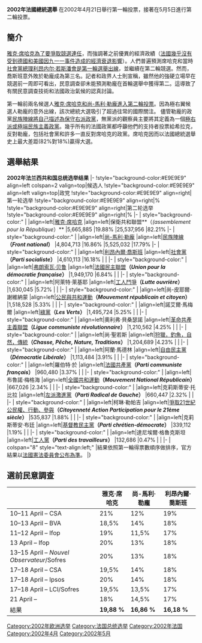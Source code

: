 **2002年法國總統選舉** 在2002年4月21日舉行第一輪投票，接著在5月5日進行第二輪投票。

## 簡介

[雅克·席哈克為了要爭取競選連任](../Page/雅克·席哈克.md "wikilink")，而強調著之前優異的經濟政績（[法國幾乎沒有受到](../Page/法國.md "wikilink")[德國和](../Page/德國.md "wikilink")[美國因](../Page/美國.md "wikilink")[九一一事件造成的經濟衰退影響](../Page/九一一事件.md "wikilink")）。人們普遍預測席哈克和當時[社會黨總理](../Page/社會黨_\(法國\).md "wikilink")[利昂内尔·若斯潘會是第一輪選舉出線](../Page/利昂内尔·若斯潘.md "wikilink")，並繼續在第二輪競選。然而，喬斯班意外敗於勒龐成為第三名。記者和政界人士則宣稱，雖然他的強硬立場早在競選前一周即可看出，民意調查卻未能預測勒龐在首輪選舉中獲得第二。這導致了有關民意調查技術和法國政治氣候的認真討論。

第一輪前兩名候選人[雅克·席哈克和](../Page/雅克·席哈克.md "wikilink")[尚-馬利·勒龐進入第二輪投票](../Page/讓-馬里·勒龐.md "wikilink")。因為極右翼候選人勒龐的意外出線，該次總統大選吸引了超過往常的國際關注。
儘管勒龐的政黨[民族陣線將自己描述為保守右派政黨](../Page/民族陣線_\(法國\).md "wikilink")，無黨派的觀察員主要將其定義為一個[極右派或](../Page/極右派.md "wikilink")[極端民族主義政黨](../Page/極端民族主義.md "wikilink")。幾乎所有的法國政黨都呼籲他們的支持者投票給希拉克，反對勒龐，包括社會黨和許多一直反對席哈克的政黨。席哈克因而以法國總統選舉史上最大差距(82%對18%)贏得大選。

## 選舉結果

**2002年法兰西共和国总统选举结果** |- \!style="background-color:\#E9E9E9" align=left
colspan=2 valign=top|候选人 \!style="background-color:\#E9E9E9" align=left
valign=top|政党 \!style="background-color:\#E9E9E9" align=right|第一轮选举
\!style="background-color:\#E9E9E9" align=right|%
\!style="background-color:\#E9E9E9" align=right|第二轮选举
\!style="background-color:\#E9E9E9" align=right|% |- |
style="background-color:" |
|align=left|[雅克·席哈克](../Page/雅克·席哈克.md "wikilink")
|align=left|保衛共和聯盟**（*(assemblement pour la République*）** |5,665,885
|19.88% |25,537,956 |82.21% |- | style="background-color:" |
|align=left|[尚-馬利·勒龐](../Page/讓-馬里·勒龐.md "wikilink")
|align=left|[民族陣線](../Page/民族陣線_\(法國\).md "wikilink")**（*Front
national*）** |4,804,713 |16.86% |5,525,032 |17.79% |- |
style="background-color:" |
|align=left|[利昂內爾·喬斯班](../Page/利昂内尔·若斯潘.md "wikilink")
|align=left|[社會黨](../Page/社會黨_\(法國\).md "wikilink")**（*Parti
socialiste*）** |4,610,113 |16.18% | | |- | style="background-color:" |
|align=left|[弗朗索瓦·贝鲁](../Page/弗朗索瓦·贝鲁.md "wikilink")
|align=left|[法國民主聯盟](../Page/法國民主聯盟.md "wikilink")**（*Union
pour la démocratie française*）** |1,949,170 |6.84% | | |- |
style="background-color:" | |align=left|阿萊特·萊基耶
|align=left|[工人鬥爭](../Page/工人鬥爭_\(法國\).md "wikilink")**（*Lutte
ouvrière*）** |1,630,045 |5.72% | | |- | style="background-color:" |
|align=left|尚-皮耶爾·謝維納蒙
|align=left|[公民與共和運動](../Page/公民與共和運動.md "wikilink")**（*Mouvement
républicain et citoyen*）** |1,518,528 |5.33% | | |- |
style="background-color:" | |align=left|諾艾爾·馬梅爾
|align=left|[綠黨](../Page/綠黨_\(法國\).md "wikilink")**（*Les Verts*）**
|1,495,724 |5.25% | | |- | style="background-color:" |
|align=left|奧利弗·貝桑瑟諾
|align=left|[革命共產主義聯盟](../Page/革命共產主義聯盟_\(法國\).md "wikilink")**（*Ligue
communiste révolutionnaire*）** |1,210,562 |4.25% | | |- |
style="background-color:" | |align=left|尚·聖若斯
|align=left|[狩獵，釣魚，自然，傳統](../Page/狩獵，釣魚，自然，傳統.md "wikilink")**（*Chasse,
Pêche, Nature, Traditions*）** |1,204,689 |4.23% | | |- |
style="background-color:" | |align=left|阿蘭·馬德林
|align=left|[自由民主黨](../Page/自由民主黨_\(法國\).md "wikilink")**（*Démocratie
Libérale*）** |1,113,484 |3.91% | | |- | style="background-color:" |
|align=left|羅伯特·於
|align=left|[法國共產黨](../Page/法國共產黨.md "wikilink")**（*Parti
communiste français*）** |960,480 |3.37% | | |- |
style="background-color:" | |align=left|布魯諾·梅格海
|align=left|[全國共和運動](../Page/全國共和運動.md "wikilink")**（*Mouvement
National Républicain*）** |667,026 |2.34% | | |- |
style="background-color:" | |align=left|克莉斯蒂安·托比拉
|align=left|[左派激進黨](../Page/左派激進黨.md "wikilink")**（*Parti
Radical de Gauche*）** |660,447 |2.32% | | |- | style="background-color:"
| |align=left|柯琳·勒帕吉
|align=left|[爭取21世紀公民權、行動、參與](../Page/爭取21世紀公民權、行動、參與.md "wikilink")**（*Citoyenneté
Action Participation pour le 21ème siècle*）** |535,837 |1.88% | | |- |
style="background-color:" | |align=left|克莉斯蒂安·布廷
|align=left|[基督教民主黨](../Page/基督教民主黨_\(法國\).md "wikilink")**（*Parti
chrétien-démocrate*）** |339,112 |1.19% | | |- |
style="background-color:" | |align=left|達尼埃爾·格魯克斯坦
|align=left|[工人黨](../Page/工人黨_\(法國\).md "wikilink")**（*Parti des
travailleurs*）** |132,686 |0.47% | | |- | colspan="8"
style="text-align:left;"
|結果依照第一輪得票數順序做排序，官方結果以[法國憲法委員會公布為準](../Page/法國憲法委員會.md "wikilink")。
|}

## 選前民意調查

|                                           | 雅克·席哈克      | 尚-馬利·勒龐     | 利昂內爾·喬斯班    |
| ----------------------------------------- | ----------- | ----------- | ----------- |
| 10–11 April – CSA                         | 21%         | 12%         | 19%         |
| 10–13 April – BVA                         | 18,5%       | 14%         | 18%         |
| 11–12 April – Ifop                        | 19%         | 11,5%       | 17%         |
| 13 April – Ifop                           | 20%         | 13%         | 18%         |
| 13–15 April – *Nouvel Observateur*/Sofres | 20%         | 13%         | 18%         |
| 17–18 April – CSA                         | 19,5%       | 14%         | 18%         |
| 17–18 April – Ipsos                       | 20%         | 14%         | 18%         |
| 17–18 April – LCI/Sofres                  | 19,5%       | 13,5%       | 17%         |
| 21 April –                                | 18%         | 14,5%       | 17%         |
| 結果                                        | **19,88 %** | **16,86 %** | **16,18 %** |

[Category:2002年欧洲选举](https://zh.wikipedia.org/wiki/Category:2002年欧洲选举 "wikilink")
[Category:法国总统选举](https://zh.wikipedia.org/wiki/Category:法国总统选举 "wikilink")
[Category:2002年法国](https://zh.wikipedia.org/wiki/Category:2002年法国 "wikilink")
[Category:2002年4月](https://zh.wikipedia.org/wiki/Category:2002年4月 "wikilink")
[Category:2002年5月](https://zh.wikipedia.org/wiki/Category:2002年5月 "wikilink")